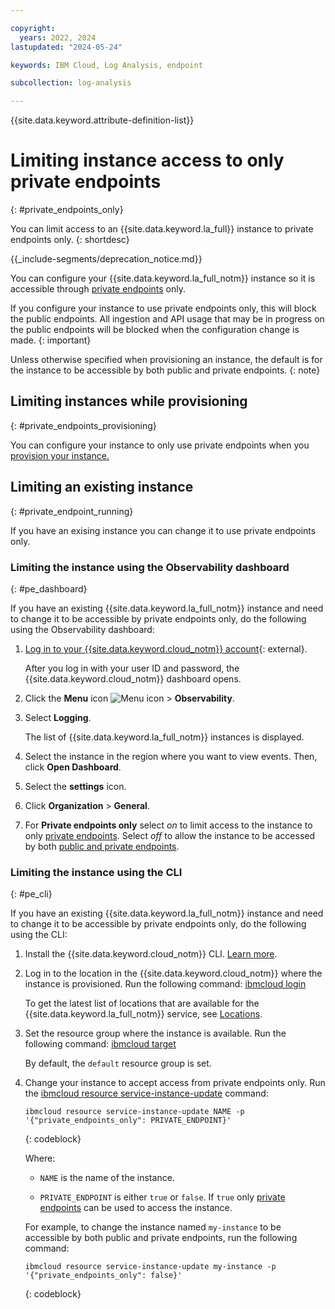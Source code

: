 ```yaml
---

copyright:
  years: 2022, 2024
lastupdated: "2024-05-24"

keywords: IBM Cloud, Log Analysis, endpoint

subcollection: log-analysis

---
```


{{site.data.keyword.attribute-definition-list}}


# Limiting instance access to only private endpoints
{: #private_endpoints_only}

You can limit access to an {{site.data.keyword.la_full}} instance to private endpoints only.
{: shortdesc}


{{_include-segments/deprecation_notice.md}}

You can configure your {{site.data.keyword.la_full_notm}} instance so it is accessible through [private endpoints](/docs/log-analysis?topic=log-analysis-endpoints) only.

If you configure your instance to use private endpoints only, this will block the public endpoints. All ingestion and API usage that may be in progress on the public endpoints will be blocked when the configuration change is made.
{: important}

Unless otherwise specified when provisioning an instance, the default is for the instance to be accessible by both public and private endpoints.
{: note}

## Limiting instances while provisioning
{: #private_endpoints_provisioning}

You can configure your instance to only use private endpoints when you [provision your instance.](/docs/log-analysis?topic=log-analysis-provision)

## Limiting an existing instance
{: #private_endpoint_running}

If you have an exising instance you can change it to use private endpoints only.

### Limiting the instance using the Observability dashboard
{: #pe_dashboard}

If you have an existing {{site.data.keyword.la_full_notm}} instance and need to change it to be accessible by private endpoints only, do the following using the Observability dashboard:

1. [Log in to your {{site.data.keyword.cloud_notm}} account](https://cloud.ibm.com/login){: external}.

	After you log in with your user ID and password, the {{site.data.keyword.cloud_notm}} dashboard opens.

2. Click the **Menu** icon ![Menu icon](../icons/icon_hamburger.svg) &gt; **Observability**.

3. Select **Logging**.

    The list of {{site.data.keyword.la_full_notm}} instances is displayed.

4. Select the instance in the region where you want to view events. Then, click **Open Dashboard**.

5. Select the **settings** icon.

6. Click **Organization** &gt; **General**.

7. For **Private endpoints only** select *on* to limit access to the instance to only [private endpoints](/docs/log-analysis?topic=log-analysis-endpoints).  Select *off* to allow the instance to be accessed by both [public and private endpoints](/docs/log-analysis?topic=log-analysis-endpoints).

### Limiting the instance using the CLI
{: #pe_cli}

If you have an existing {{site.data.keyword.la_full_notm}} instance and need to change it to be accessible by private endpoints only, do the following using the CLI:

1. Install the {{site.data.keyword.cloud_notm}} CLI. [Learn more](/docs/cli?topic=cli-getting-started).

2. Log in to the location in the {{site.data.keyword.cloud_notm}} where the instance is provisioned. Run the following command: [ibmcloud login](/docs/cli?topic=cli-ibmcloud_cli#ibmcloud_login)

   To get the latest list of locations that are available for the {{site.data.keyword.la_full_notm}} service, see [Locations](/docs/services/log-analysis?topic=log-analysis-regions).

3. Set the resource group where the instance is available. Run the following command: [ibmcloud target](/docs/cli?topic=cli-ibmcloud_cli#ibmcloud_target)

   By default, the `default` resource group is set.

4. Change your instance to accept access from private endpoints only. Run the [ibmcloud resource service-instance-update](/docs/cli?topic=cli-ibmcloud_commands_resource#ibmcloud_resource_service_instance_update) command:

   ```text
   ibmcloud resource service-instance-update NAME -p '{"private_endpoints_only": PRIVATE_ENDPOINT}'
   ```
   {: codeblock}

   Where:

   * `NAME` is the name of the instance.

   * `PRIVATE_ENDPOINT` is either `true` or `false`.  If `true` only [private endpoints](/docs/log-analysis?topic=log-analysis-endpoints) can be used to access the instance.


    For example, to change the instance named `my-instance` to be accessible by both public and private endpoints, run the following command:

    ```text
    ibmcloud resource service-instance-update my-instance -p '{"private_endpoints_only": false}'
    ```
    {: codeblock}
